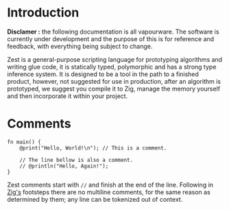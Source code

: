 # Introduction

**Disclamer :** the following documentation is all vapourware. The software is currently under development and the purpose of this is for reference and feedback, with everything being subject to change.

Zest is a general-purpose scripting language for prototyping algorithms and writing glue code, it is statically typed, polymorphic and has a strong type inference system. It is designed to be a tool in the path to a finished product, however, not suggested for use in production, after an algorithm is prototyped, we suggest you compile it to Zig, manage the memory yourself and then incorporate it within your project.

# Comments

```
fn main() {
	@print("Hello, World!\n"); // This is a comment.

	// The line bellow is also a comment.
	// @println("Hello, Again!");
}
```
Zest comments start with `//` and finish at the end of the line. Following in [Zig's](https://ziglang.org/) footsteps there are no multiline comments, for the same reason as determined by them; any line can be tokenized out of context.
